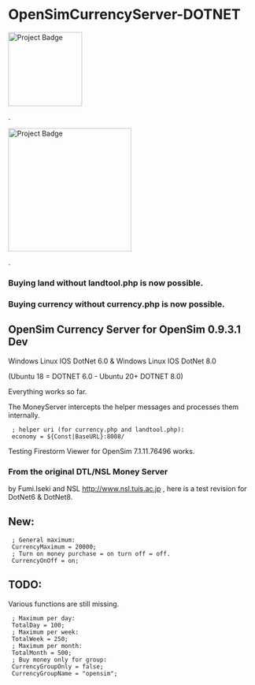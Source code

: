# OpenSimCurrencyServer-DOTNET

<img src="https://ci.appveyor.com/api/projects/status/32r7s2skrgm9ubva?svg=true" alt="Project Badge" width="150">

.

<img src="https://i.pinimg.com/originals/34/2e/6d/342e6d8b1ef0a4ff9ae8853284047266.jpg" alt="Project Badge" width="250">

.

### Buying land without landtool.php is now possible.

### Buying currency without currency.php is now possible.

## OpenSim Currency Server for OpenSim 0.9.3.1 Dev
Windows Linux IOS DotNet 6.0 & Windows Linux IOS DotNet 8.0

(Ubuntu 18 = DOTNET 6.0 - Ubuntu 20+ DOTNET 8.0)

Everything works so far.

The MoneyServer intercepts the helper messages and processes them internally.

     ; helper uri (for currency.php and landtool.php):
     economy = ${Const|BaseURL}:8008/
     
Testing Firestorm Viewer for OpenSim 7.1.11.76496 works.

### From the original DTL/NSL Money Server
by Fumi.Iseki and NSL http://www.nsl.tuis.ac.jp , here is a test revision for DotNet6 & DotNet8.

## New:

     ; General maximum:
     CurrencyMaximum = 20000;
     ; Turn on money purchase = on turn off = off.
     CurrencyOnOff = on;

## TODO:
Various functions are still missing.

     ; Maximum per day:
     TotalDay = 100;
     ; Maximum per week:
     TotalWeek = 250;
     ; Maximum per month:
     TotalMonth = 500;
     ; Buy money only for group:
     CurrencyGroupOnly = false;
     CurrencyGroupName = "opensim";

